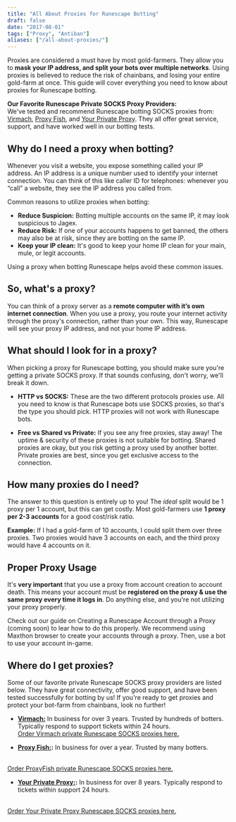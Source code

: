 ```yaml
---
title: "All About Proxies for Runescape Botting"
draft: false
date: "2017-08-01"
tags: ["Proxy", "Antiban"]
aliases: ["/all-about-proxies/"]
---
```

Proxies are considered a must have by most gold-farmers. They allow you to **mask your IP address, and split your bots over multiple networks**. Using proxies is believed to reduce the risk of chainbans, and losing your entire gold-farm at once.  This guide will cover everything you need to know about proxies for Runescape botting.
<!--more-->

**Our Favorite Runescape Private SOCKS Proxy Providers:**
<br> We've tested and recommend Runescape botting SOCKS proxies from: <a href="https://virmach.com/manage/cart.php?gid=8&aff=5" onclick="trackOutboundLink('https://virmach.com/manage/cart.php?gid=8&aff=5'); return false;" target="_blank" rel="noopener">Virmach</a>, <a href="http://www.proxyfish.com/billing/aff.php?aff=1" onclick="trackOutboundLink('http://www.proxyfish.com/billing/aff.php?aff=1'); return false;" target="_blank" rel="noopener">Proxy Fish</a>, and <a href="https://www.yourprivateproxy.com/idevaffiliate/idevaffiliate.php?id=1094" onclick="trackOutboundLink('https://www.yourprivateproxy.com/idevaffiliate/idevaffiliate.php?id=1094'); return false;" target="_blank" rel="noopener">Your Private Proxy</a>. They all offer great service, support, and have worked well in our botting tests.

## **Why do I need a proxy when botting?**
Whenever you visit a website, you expose something called your IP address. An IP address is a unique number used to identify your internet connection. You can think of this like caller ID for telephones: whenever you “call” a website, they see the IP address you called from.

Common reasons to utilize proxies when botting:

* **Reduce Suspicion:** Botting multiple accounts on the same IP, it may look suspicious to Jagex.
* **Reduce Risk:** If one of your accounts happens to get banned, the others may also be at risk, since they are botting on the same IP.
* **Keep your IP clean:** It's good to keep your home IP clean for your main, mule, or legit accounts.

Using a proxy when botting Runescape helps avoid these common issues.

## **So, what's a proxy?**
You can think of a proxy server as a **remote computer with it’s own internet connection**. When you use a proxy, you route your internet activity through the proxy's connection, rather than your own. This way, Runescape will see your proxy IP address, and not your home IP address.

## **What should I look for in a proxy?**
When picking a proxy for Runescape botting, you should make sure you're getting a private SOCKS proxy. If that sounds confusing, don't worry, we'll break it down.

*   **HTTP vs SOCKS:** These are the two different protocols proxies use. All you need to know is that Runescape bots use SOCKS proxies, so that's the type you should pick. HTTP proxies will not work with Runescape bots.

*   **Free vs Shared vs Private:** If you see any free proxies, stay away! The uptime & security of these proxies is not suitable for botting. Shared proxies are okay, but you risk getting a proxy used by another botter. Private proxies are best, since you get exclusive access to the connection.

## **How many proxies do I need?**
The answer to this question is entirely up to you! The *ideal* split would be 1 proxy per 1 account, but this can get costly. Most gold-farmers use **1 proxy per 2-3 accounts** for a good cost/risk ratio.

**Example:** If I had a gold-farm of 10 accounts, I could split them over three proxies. Two proxies would have 3 accounts on each, and the third proxy would have 4 accounts on it.

## **Proper Proxy Usage**
It's **very important** that you use a proxy from account creation to account death. This means your account must be **registered on the proxy & use the same proxy every time it logs in**. Do anything else, and you're not utilizing your proxy properly.

Check out our guide on Creating a Runescape Account through a Proxy (coming soon) to lear how to do this properly. We recommend using Maxthon browser to create your accounts through a proxy. Then, use a bot to use your account in-game.

## **Where do I get proxies?**
Some of our favorite private Runescape SOCKS proxy providers are listed below. They have great connectivity, offer good support, and have been tested successfully for botting by us! If you're ready to get proxies and protect your bot-farm from chainbans, look no further!

* **<a href="https://virmach.com/manage/cart.php?gid=8&aff=5" onclick="trackOutboundLink('https://virmach.com/manage/cart.php?gid=8&aff=5'); return false;" target="_blank" rel="noopener">Virmach:</a>** In business for over 3 years. Trusted by hundreds of botters. Typically respond to support tickets within 24 hours. <br>
<a href="https://virmach.com/manage/cart.php?gid=8&aff=5" onclick="trackOutboundLink('https://virmach.com/manage/cart.php?gid=8&aff=5'); return false;" target="_blank" rel="noopener">Order Virmach private Runescape SOCKS proxies here.</a>

* **<a href="http://www.proxyfish.com/billing/aff.php?aff=1" onclick="trackOutboundLink('http://www.proxyfish.com/billing/aff.php?aff=1'); return false;" target="_blank" rel="noopener">Proxy Fish:</a>:** In business for over a year. Trusted by many botters.
<br>
<a href="http://www.proxyfish.com/billing/aff.php?aff=1" onclick="trackOutboundLink('http://www.proxyfish.com/billing/aff.php?aff=1'); return false;" target="_blank" rel="noopener">Order ProxyFish private Runescape SOCKS proxies here.</a>

* **<a href="https://www.yourprivateproxy.com/idevaffiliate/idevaffiliate.php?id=1094" onclick="trackOutboundLink('https://www.yourprivateproxy.com/idevaffiliate/idevaffiliate.php?id=1094'); return false;" target="_blank" rel="noopener">Your Private Proxy:</a>:** In business for over 8 years. Typically respond to tickets within support 24 hours.
<br>
<a href="https://www.yourprivateproxy.com/idevaffiliate/idevaffiliate.php?id=1094" onclick="trackOutboundLink('https://www.yourprivateproxy.com/idevaffiliate/idevaffiliate.php?id=1094'); return false;" target="_blank" rel="noopener">Order Your Private Proxy Runescape SOCKS proxies here.</a>
